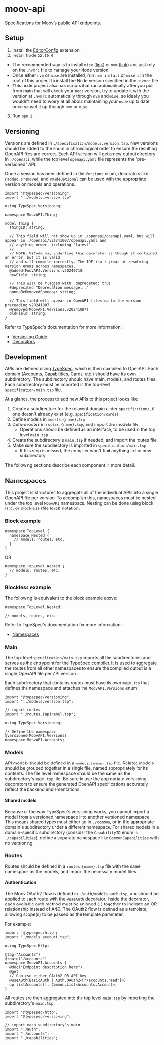 # moov-api
Specifications for Moov's public API endpoints.

## Setup

1. Install the [EditorConfig](https://marketplace.visualstudio.com/items?itemName=EditorConfig.EditorConfig) extension
2. Install Node `22.10.0`
  - The recommended way is to install `mise` ([link](https://github.com/jdx/mise?tab=readme-ov-file#quickstart)) or `nvm` ([link](https://github.com/nvm-sh/nvm?tab=readme-ov-file#installing-and-updating)) and just rely on the `.nvmrc` file to manage your Node version.
  - Once either `nvm` or `mise` are installed, run `nvm install` or `mise i` in the root of this project to install the Node version specified in the `.nvmrc` file.
  - This node project also has scripts that run automatically after you pull from main that will check your `node` version, try to update it with the version at `.nvmrc` automatically through `nvm` and `mise`, so ideally you wouldn't need to worry at all about maintaining your `node` up to date once youset it up through `nvm` or `mise`
3. Run `npm i`

## Versioning

Versions are defined in `./specification/models.version.tsp`. New versions should be added to the enum in chronological order
to ensure the resulting OpenAPI files are correct. Each API version will get a new output directory in `./openapi`, while the
top level `openapi.yaml` file represents the "pre-versioned" API.

Once a version has been defined in the `Versions` enum, decorators like `@added`, `@removed`, and `@madeOptional` can be used
with the appropriate version on models and operations.

```typespec
import "@typespec/versioning";
import "../models.version.tsp"

using TypeSpec.Versioning;

namespace MoovAPI.Thing;

model Thing {
  thingID: string;

  // This field will not show up in ./openapi/openapi.yaml, but will appear in ./openapi/v20241007/openapi.yaml and
  // anything newer, including "latest".
  //
  // NOTE: VSCode may underline this decorator as though it contained an error, but it is valid
  // and will compile correctly. The IDE isn't great at resolving version enums across namespaces.
  @added(MoovAPI.Versions.v20240710)
  newField: string;

  // This will be flagged with `deprecated: true`
  #deprecated "Deprecation message..."
  gonnaBeRemovedSomeday: string;

  // This field will appear in OpenAPI files up to the version preceeding v20241007.
  @removed(MoovAPI.Versions.v20241007)
  oldField: string;
}
```

Refer to TypeSpec's documentation for more information:
* [Versioning Guide](https://typespec.io/docs/libraries/versioning/guide)
* [Decorators](https://typespec.io/docs/libraries/versioning/reference/decorators)

## Development

APIs are defined using [TypeSpec](https://typespec.io/docs), which is then compiled to OpenAPI. Each domain (Accounts,
Capabilities, Cards, etc.) should have its own subdirectory. The subdirectory should have main, models, and routes files.
Each subdirectory must be imported in the top-level `specification/main.tsp` file.

At a glance, the process to add new APIs to this project looks like:

1. Create a subdirectory for the relavent domain under `specification/`, if one doesn't already exist (e.g. `specification/cards`)
1. Define models in `models.{name}.tsp`
1. Define routes in `routes.{name}.tsp`, and import the models file
   * Operations should be defined as an interface, to be used in the top level `main.tsp`
1. Create the subdirectory's `main.tsp` if needed, and import the routes file
1. Make sure the subdirectory is imported in `specification/main.tsp`
   * If this step is missed, the compiler won't find anything in the new subdirectory

The following sections describe each component in more detail.

## Namespaces

This project is structured to aggregate all of the individual APIs into a single OpenAPI file per version. To
accomplish this, namespaces must be nested under the top level `MoovAPI` namespace. Nesting can be done using
block (`{}`), or blockless (file level) notation:

### Block example

```typespec
namespace TopLevel {
  namespace Nested {
    // models, routes, etc.
  }
}
```

OR

```typespec
namespace TopLevel.Nested {
  // models, routes, etc.
}
```

### Blockless example

The following is equivalent to the block example above:

```typespec
namespace TopLevel.Nested;

// models, routes, etc.
```

Refer to TypeSpec's documentation for more information:
* [Namespaces](https://typespec.io/docs/language-basics/namespaces)

### Main

The top-level `specification/main.tsp` imports all the subdirectories and serves as the entrypoint for the
TypeSpec compiler. It is used to aggregate the routes from all other namespaces to ensure the compiled output
is a single OpenAPI file per API version.

Each subdirectory that contains routes must have its own `main.tsp` that defines the namespace and attaches
the `MoovAPI.Versions` enum:

```typespec
import "@typespec/versioning";
import "../models.version.tsp";

// import routes
import "./routes.{apiname}.tsp";

using TypeSpec.Versioning;

// Define the namespace
@versioned(MoovAPI.Versions)
namespace MoovAPI.Accounts;
```

### Models

API models should be defined in a `models.{name}.tsp` file. Related models should be grouped together in a
single file, named appropriately for its contents. The file level namespace should be the same as the
subdirectory's `main.tsp` file. Be sure to use the appropriate versioning decorators to ensure the generated
OpenAPI specifications accurately reflect the backend implementations.

#### Shared models

Because of the way TypeSpec's versioning works, you cannot import a model from a versioned namespace into
another versioned namespace. This means shared types must either go in `./common`, or in the appropriate
domain's subdirectory under a different namespace. For shared models in a domain-specific subdirectory
(consider the `CapabilityID` enum in `./capabilities`), define a separate namespace like `CommonCapabilities`
with no versioning.

### Routes

Routes should be defined in a `routes.{name}.tsp` file with the same namespace as the models, and import
the necessary model files.

#### Authentication

The Moov OAuth2 flow is defined in `./auth/models.auth.tsp`, and should be applied to each route with the
`@useAuth` decorator. Inside the decorator, each available auth method must be unioned (`|`) together to
indicate an OR relationship instead of AND. The OAuth2 flow is defined as a template, allowing scope(s)
to be passed as the template parameter.

For example:

```typespec
import "@typespec/http";
import "./models.account.tsp";

using TypeSpec.Http;

@tag("Accounts")
@route("/accounts")
namespace MoovAPI.Accounts {
  @doc("Endpoint description here")
  @get
  // Can use either OAuth2 OR API key
  @useAuth(BasicAuth | Auth.OAuth2<["/accounts.read"]>)
  op listAccounts(): Common.List<Accounts.Account>;
}
```

All routes are then aggregated into the top level `main.tsp` by importing the subdirectory's `main.tsp`:

```typespec
import "@typespec/http";
import "@typespec/versioning";

// import each subdirectory's main
import "./auth";
import "./accounts";
import "./capabilities";
```
